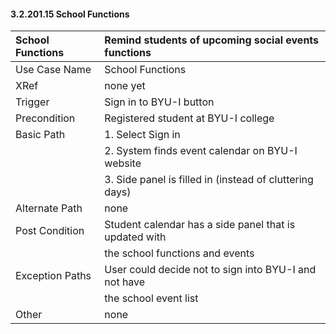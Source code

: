 #### 3.2.201.15 School Functions

| School Functions | Remind students of upcoming social events functions  |
|:--------------| :--------------|
|Use Case Name  | School Functions                                        |
|XRef           |  none yet                                               |
|Trigger        | Sign in to BYU-I button                                 |
|Precondition   | Registered student at BYU-I college                     |
|Basic Path     | 1. Select Sign in                                       |
|               | 2. System finds event calendar on BYU-I website         |
|               | 3. Side panel is filled in (instead of cluttering days) |
|Alternate Path | none                                                    |
|Post Condition | Student calendar has a side panel that is updated with  |
|               | the school functions and events
|Exception Paths| User could decide not to sign into BYU-I and not have   |
|               | the school event list
|Other          | none                                                    |
